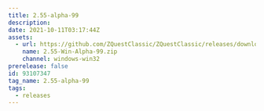 ```yaml
---
title: 2.55-alpha-99
description: 
date: 2021-10-11T03:17:44Z
assets: 
  - url: https://github.com/ZQuestClassic/ZQuestClassic/releases/download/2.55-alpha-99/2.55-Win-Alpha-99.zip
    name: 2.55-Win-Alpha-99.zip
    channel: windows-win32
prerelease: false
id: 93107347
tag_name: 2.55-alpha-99
tags:
  - releases
---
```




